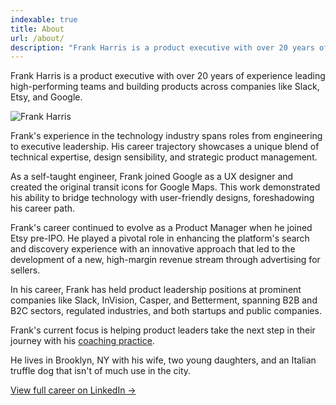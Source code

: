 ```yaml
---
indexable: true
title: About
url: /about/
description: "Frank Harris is a product executive with over 20 years of experience leading high-performing teams and building products across companies like Slack, Etsy, and Google."
---
```


Frank Harris is a product executive with over 20 years of experience leading high-performing teams and building products across companies like Slack, Etsy, and Google.

<div class="clearfix">
  <div class="about-image-container">
    <img src="/images/speaking.jpg" alt="Frank Harris" class="about-image scale-hover">
  </div>
</div>

Frank's experience in the technology industry spans roles from engineering to executive leadership. His career trajectory showcases a unique blend of technical expertise, design sensibility, and strategic product management.

As a self-taught engineer, Frank joined Google as a UX designer and created the original transit icons for Google Maps. This work demonstrated his ability to bridge technology with user-friendly designs, foreshadowing his career path.

Frank's career continued to evolve as a Product Manager when he joined Etsy pre-IPO. He played a pivotal role in enhancing the platform's search and discovery experience with an innovative approach that led to the development of a new, high-margin revenue stream through advertising for sellers.

In his career, Frank has held product leadership positions at prominent companies like Slack, InVision, Casper, and Betterment, spanning B2B and B2C sectors, regulated industries, and both startups and public companies.

Frank's current focus is helping product leaders take the next step in their journey with his [coaching practice](/coaching).

He lives in Brooklyn, NY with his wife, two young daughters, and an Italian truffle dog that isn't of much use in the city.

<a href="https://www.linkedin.com/in/hirefrank/">View full career on LinkedIn &rarr;</a>